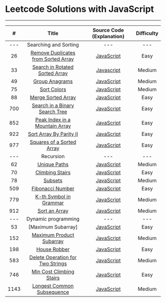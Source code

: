 # Leetcode Solutions with JavaScript

---


| # | Title | Source Code (Explanation) | Difficulty |
|:---:|:---:|:---:|:---:|
|---|Searching and Sorting|---|---|
| 26 | [Remove Duplicates from Sorted Array](https://leetcode.com/problems/remove-duplicates-from-sorted-array/)  | [JavaScript](https://github.com/YunYuLo/leetcode/blob/master/algorithms/26RemoveDuplicatesFromSortedArray.js) | Easy |
| 33 | [Search in Rotated Sorted Array](https://leetcode.com/problems/search-in-rotated-sorted-array/) | [Javascript](https://github.com/YunYuLo/leetcode/blob/master/algorithms/33SearchInRotatedSortedArray.js) | Medium |
| 49 | [Group Anagrams](https://leetcode.com/problems/group-anagrams/) | [JavaScript](https://github.com/YunYuLo/leetcode/blob/master/algorithms/49anagrams.js) | Medium |
| 75 | [Sort Colors](https://leetcode.com/problems/sort-colors/) | [JavaScript](https://github.com/YunYuLo/leetcode/blob/master/algorithms/75SortColors.js) | Medium |
| 88 | [Merge Sorted Array](https://leetcode.com/problems/merge-sorted-array/)  | [JavaScript](https://github.com/YunYuLo/leetcode/blob/master/algorithms/88MergeSortedArray.js) | Easy |
| 700 | [Search in a Binary Search Tree](https://leetcode.com/problems/search-in-a-binary-search-tree/)  | [JavaScript](https://github.com/YunYuLo/leetcode/blob/master/algorithms/700SearchInaBinarySearchTree.js) | Easy |
| 852 | [Peak Index in a Mountain Array](https://leetcode.com/problems/peak-index-in-a-mountain-array/) | [JavaScript](https://github.com/YunYuLo/leetcode/blob/master/algorithms/852PeakIndexInaMountainArray.js) | Easy |
| 922 | [Sort Array By Parity II](https://leetcode.com/problems/sort-array-by-parity-ii/) | [JavaScript](https://github.com/YunYuLo/leetcode/blob/master/algorithms/922SortArrayByParityII.js) | Easy |
| 977 | [Squares of a Sorted Array](https://leetcode.com/problems/squares-of-a-sorted-array/) | [JavaScript](https://github.com/YunYuLo/leetcode/blob/master/algorithms/977SquaresOfaSortedArray.js) | Easy |
|---|Recursion|---|---|
| 62 | [Unique Paths](https://leetcode.com/problems/unique-paths/) | [JavaScript](https://github.com/YunYuLo/leetcode/blob/master/algorithms/62UniquePaths.js) | Medium |
| 70 | [Climbing Stairs](https://leetcode.com/problems/climbing-stairs/) | [JavaScript](https://github.com/YunYuLo/leetcode/blob/master/algorithms/70ClimbingStairs.js) | Easy |
| 78 | [Subsets](https://leetcode.com/problems/subsets/) | [JavaScript](https://github.com/YunYuLo/leetcode/blob/master/algorithms/78Subsets.js) | Medium |
| 509 | [Fibonacci Number](https://leetcode.com/problems/fibonacci-number/) | [JavaScript](https://github.com/YunYuLo/leetcode/blob/master/algorithms/509FibonacciNumber.js) | Easy |
| 779 | [K-th Symbol in Grammar](https://leetcode.com/problems/k-th-symbol-in-grammar/) | [JavaScript](https://github.com/YunYuLo/leetcode/blob/master/algorithms/779K-thSymbolInGrammar.js) | Medium |
| 912 | [Sort an Array](https://leetcode.com/problems/sort-an-array/) | [JavaScript](https://github.com/YunYuLo/leetcode/blob/master/algorithms/912SortAnArray.js) | Medium |
|---|Dynamic programming|---|---|
| 53 | [Maximum Subarray] | [JavaScript](https://github.com/YunYuLo/leetcode/blob/master/algorithms/53MaximumSubarray.js) | Easy |
| 152 | [Maximum Product Subarray](https://leetcode.com/problems/maximum-product-subarray/) | [JavaScript](https://github.com/YunYuLo/leetcode/blob/master/algorithms/152MaximumProductSubarray.js) | Medium |
| 198 | [House Robber](https://leetcode.com/problems/house-robber/) | [JavaScript](https://github.com/YunYuLo/leetcode/blob/master/algorithms/198HouseRobber.js) | Easy |
| 583 | [Delete Operation for Two Strings](https://leetcode.com/problems/delete-operation-for-two-strings/) | [JavaScript](https://github.com/YunYuLo/leetcode/blob/master/algorithms/583DeleteOperationForTwoStrings.js) | Medium |
| 746| [Min Cost Climbing Stairs](https://leetcode.com/problems/min-cost-climbing-stairs/) | [JavaScript](https://github.com/YunYuLo/leetcode/blob/master/algorithms/746MinCostClimbingStairs.js) | Easy |
| 1143 | [Longest Common Subsequence](https://leetcode.com/problems/longest-common-subsequence/) | [JavaScript](https://github.com/YunYuLo/leetcode/blob/master/algorithms/1143LongestCommonSubsequence.js) | Medium |